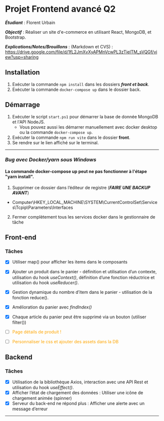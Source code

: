 # Projet Frontend avancé Q2
***Étudiant*** : Florent Urbain

***Objectif*** : Réaliser un site d'e-commerce en utilisant React, MongoDB, et Bootstrap.

***Explications/Notes/Brouillons*** : (Markdown et CVS) : https://drive.google.com/file/d/1fL2JmXvXyAPMnVcwPL3zTielTM_sVQGf/view?usp=sharing

## Installation 
1. Exécuter la commande `npm install` dans les dossiers ***front et back***.
2. Exécuter la commande `docker-compose up` dans le dossier back.

## Démarrage 
1. Exécuter le script `start.ps1` pour démarrer la base de donnée MongoDB et l'API NodeJS.
   - Vous pouvez aussi les démarrer manuellement avec docker desktop ou la commande `docker-compose up`.
2. Exécuter la commande `npm run vite` dans le dossier **front**.
3. Se rendre sur le lien affiché sur le terminal.


---
### ***Bug avec Docker/yarn sous Windows***
#### La commande docker-compose up peut ne pas fonctionner à l'étape "yarn install".
1. Supprimer ce dossier dans l’éditeur de registre (***FAIRE UNE BACKUP AVANT***)
  - Computer\HKEY_LOCAL_MACHINE\SYSTEM\CurrentControlSet\Services\Tcpip\Parameters\Interfaces
2. Fermer complètement tous les services docker dans le gestionnaire de tâche


## Front-end 
### Tâches 

- [x] Utiliser map() pour afficher les items dans le composants <Products />
- [x] Ajouter un produit dans le panier - définition et utilisation d’un contexte, utilisation du hook _useContext()_, définition d’une fonction réductrice et utilisation du hook _useReducer()_.
- [x]  Gestion dynamique du nombre d’item dans le panier -  utilisation de la fonction reduce().

- [x] Amélioration du panier avec _findIndex()_
- [X] Chaque article du panier peut être supprimé via un bouton (utiliser filter())
- [ ] <span style="color:orange">Page détails de produit !</span>
- [ ] <span style="color:orange">Personnaliser le css et ajouter des assets dans la DB </span>

## Backend
### Tâches 
- [x]  Utilisation de la bibliothèque Axios, interaction avec une API Rest et utilisation du hook _useEffect()_.
- [x]  Afficher l’état de chargement des données : Utiliser une icône de chargement animée (spinner)
- [x]  Serveur du back-end ne répond plus : Afficher une alerte avec un message d’erreur
---
